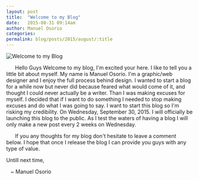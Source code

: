 ```yaml
---
layout: post
title:  "Welcome to my Blog"
date:   2015-08-31 09:14am
author: Manuel Osorio
categories:
permalink: blog/posts/2015/august/:title
---
```



![Welcome to my Blog](../../../../../assets/img/blog/Welcome.png "Welcome to my blog")

&nbsp;&nbsp;&nbsp;&nbsp;&nbsp;&nbsp;Hello Guys Welcome to my blog, I'm excited your here. I like to tell you a little bit about myself. My name is Manuel Osorio. I'm a graphic/web designer and I enjoy the full process behind design. I wanted to start a blog for a while now but never did because feared what would come of it, and thought I could never actually be a writer. Than I was making excuses for myself. I decided that if I want to do something I needed to stop making excuses and do what I was going to say. I want to start this blog so I'm risking my credibility. On Wednesday, September 30, 2015. I will officially be launching this blog to the public. As I test the waters of having a blog I will only make a new post every 2 weeks on Wednesday.

&nbsp;&nbsp;&nbsp;&nbsp;&nbsp;&nbsp;If you any thoughts for my blog don't hesitate to leave a comment below. I hope that once I release the blog I can provide you guys with any type of value.

Untill next time,

&nbsp;&nbsp;&nbsp;~ Manuel Osorio


